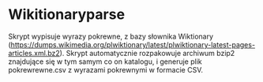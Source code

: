 Wikitionaryparse
================

Skrypt wypisuje wyrazy pokrewne, z bazy słownika Wiktionary
(https://dumps.wikimedia.org/plwiktionary/latest/plwiktionary-latest-pages-articles.xml.bz2).
Skrypt automatycznie rozpakowuje archiwum bzip2 znajdujące się w tym samym co on katalogu,
i generuje plik pokrewrewne.csv z wyrazami pokrewnymi w formacie CSV.


